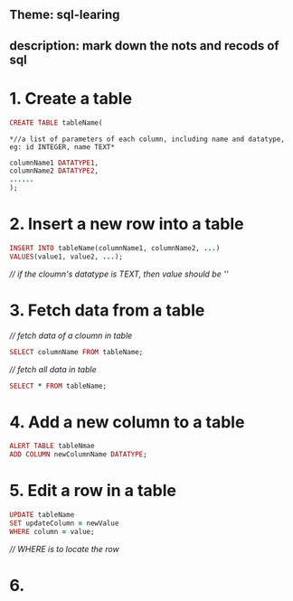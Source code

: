 ## Theme: sql-learing
## description: mark down the nots and recods of sql

# 1. Create a table
```ruby
CREATE TABLE tableName(
```
    *//a list of parameters of each column, including name and datatype, eg: id INTEGER, name TEXT*
```ruby
columnName1 DATATYPE1,
columnName2 DATATYPE2,
......
);

```
# 2. Insert a new row into a table
```ruby
INSERT INTO tableName(columnName1, columnName2, ...)
VALUES(value1, value2, ...);
```
*// if the cloumn's datatype is TEXT, then value should be ''*
# 3. Fetch data from a table
*// fetch data of a cloumn in table*
```ruby
SELECT columnName FROM tableName; 
```
*// fetch all data in table*
```ruby
SELECT * FROM tableName;
```
# 4. Add a new column to a table
```ruby
ALERT TABLE tableNmae
ADD COLUMN newColumnName DATATYPE;
```
# 5. Edit a row in a table
```ruby
UPDATE tableName
SET updateColumn = newValue
WHERE column = value;
```
*// WHERE is to locate the row*
# 6. 
